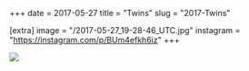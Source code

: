 +++
date = 2017-05-27
title = "Twins"
slug = "2017-Twins"

[extra]
image = "/2017-05-27_19-28-46_UTC.jpg"
instagram = "https://instagram.com/p/BUm4efkh6iz"
+++

<img src="/2017-05-27_19-28-46_UTC.jpg" />
